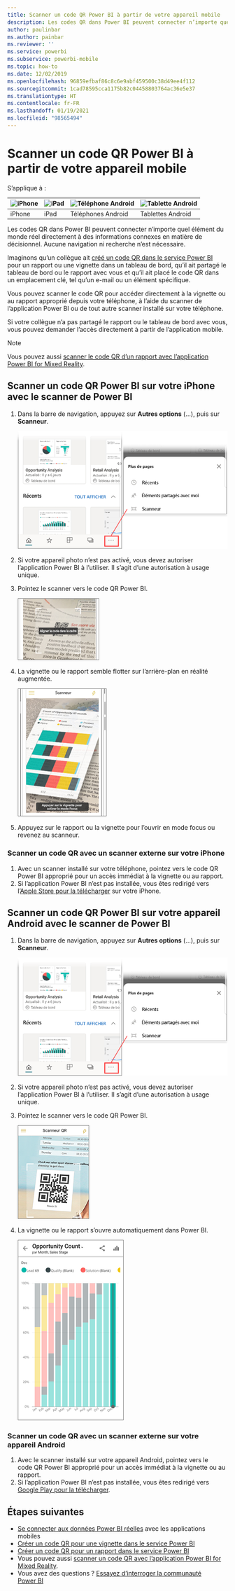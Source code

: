 ```yaml
---
title: Scanner un code QR Power BI à partir de votre appareil mobile
description: Les codes QR dans Power BI peuvent connecter n’importe quel élément du monde réel directement à des informations décisionnelles connexes dans l’application mobile Power BI pour appareils iPhones et Android.
author: paulinbar
ms.author: painbar
ms.reviewer: ''
ms.service: powerbi
ms.subservice: powerbi-mobile
ms.topic: how-to
ms.date: 12/02/2019
ms.openlocfilehash: 96859efbaf86c8c6e9abf459500c38d49ee4f112
ms.sourcegitcommit: 1cad78595cca1175b82c04458803764ac36e5e37
ms.translationtype: HT
ms.contentlocale: fr-FR
ms.lasthandoff: 01/19/2021
ms.locfileid: "98565494"
---
```

# <a name="scan-a-power-bi-qr-code-from-your-mobile-device"></a>Scanner un code QR Power BI à partir de votre appareil mobile
S’applique à :

| ![iPhone](./media/mobile-apps-qr-code/ios-logo-40-px.png) | ![iPad](./media/mobile-apps-qr-code/ios-logo-40-px.png) | ![Téléphone Android](././media/mobile-apps-qr-code/android-logo-40-px.png) | ![Tablette Android](././media/mobile-apps-qr-code/android-logo-40-px.png) |
|:--- |:--- |:--- |:--- |
|iPhone |iPad |Téléphones Android |Tablettes Android |

Les codes QR dans Power BI peuvent connecter n’importe quel élément du monde réel directement à des informations connexes en matière de décisionnel. Aucune navigation ni recherche n’est nécessaire.

Imaginons qu’un collègue ait [créé un code QR dans le service Power BI](../../create-reports/service-create-qr-code-for-tile.md) pour un rapport ou une vignette dans un tableau de bord, qu’il ait partagé le tableau de bord ou le rapport avec vous et qu’il ait placé le code QR dans un emplacement clé, tel qu’un e-mail ou un élément spécifique. 

Vous pouvez scanner le code QR pour accéder directement à la vignette ou au rapport approprié depuis votre téléphone, à l’aide du scanner de l’application Power BI ou de tout autre scanner installé sur votre téléphone. 

Si votre collègue n’a pas partagé le rapport ou le tableau de bord avec vous, vous pouvez demander l’accès directement à partir de l’application mobile. 

> [!NOTE]
> Vous pouvez aussi [scanner le code QR d’un rapport avec l’application Power BI for Mixed Reality](./mobile-hololens2-app.md#open-reports-with-qr-codes).

## <a name="scan-a-power-bi-qr-code-on-your-iphone-with-the-power-bi-scanner"></a>Scanner un code QR Power BI sur votre iPhone avec le scanner de Power BI

1. Dans la barre de navigation, appuyez sur **Autres options** (...), puis sur **Scanneur**.

    ![Capture d’écran des autres options dans le volet de navigation, avec la sélection du scanneur.](media/mobile-apps-qr-code/power-bi-scanner.png)

2. Si votre appareil photo n’est pas activé, vous devez autoriser l’application Power BI à l’utiliser. Il s’agit d’une autorisation à usage unique. 
 
3. Pointez le scanner vers le code QR Power BI. 
   
    ![Capture d’écran d’une impression d’actualités, montrant le scanneur pointant vers un code QR de Power BI.](media/mobile-apps-qr-code/power-bi-align-qr-code.png)
4. La vignette ou le rapport semble flotter sur l’arrière-plan en réalité augmentée.
   
    ![Capture d’écran d’un rapport, le montrant au-dessus de l’impression d’actualités.](media/mobile-apps-qr-code/power-bi-ios-qr-ar-scanner.png)

5. Appuyez sur le rapport ou la vignette pour l’ouvrir en mode focus ou revenez au scanneur.

### <a name="scan-a-qr-code-from-an-external-scanner-on-your-iphone"></a>Scanner un code QR avec un scanner externe sur votre iPhone
1. Avec un scanner installé sur votre téléphone, pointez vers le code QR Power BI approprié pour un accès immédiat à la vignette ou au rapport. 
2. Si l’application Power BI n’est pas installée, vous êtes redirigé vers l’[Apple Store pour la télécharger](https://go.microsoft.com/fwlink/?LinkId=522062) sur votre iPhone.

## <a name="scan-a-power-bi-qr-code-on-your-android-device-with-the-power-bi-scanner"></a>Scanner un code QR Power BI sur votre appareil Android avec le scanner de Power BI

1. Dans la barre de navigation, appuyez sur **Autres options** (...), puis sur **Scanneur**.

    ![Capture d’écran des autres options dans le volet de navigation, avec la sélection du scanneur.](media/mobile-apps-qr-code/power-bi-scanner.png)

2. Si votre appareil photo n’est pas activé, vous devez autoriser l’application Power BI à l’utiliser. Il s’agit d’une autorisation à usage unique. 

3. Pointez le scanner vers le code QR Power BI. 
   
    ![Capture d’écran du scanneur de codes QR, le montrant en train de pointer sur un code QR de Power BI.](media/mobile-apps-qr-code/pbi_iph_qrscan.png)
4. La vignette ou le rapport s’ouvre automatiquement dans Power BI.
   
    ![Capture d’écran du rapport Nombre d’opportunités, présentant un histogramme par mois et par étape de vente.](media/mobile-apps-qr-code/power-bi-android-tile.png)

### <a name="scan-a-qr-code-from-an-external-scanner-on-your-android-device"></a>Scanner un code QR avec un scanner externe sur votre appareil Android
1. Avec le scanner installé sur votre appareil Android, pointez vers le code QR Power BI approprié pour un accès immédiat à la vignette ou au rapport. 
2. Si l’application Power BI n’est pas installée, vous êtes redirigé vers [Google Play pour la télécharger](https://go.microsoft.com/fwlink/?LinkID=544867). 

## <a name="next-steps"></a>Étapes suivantes
* [Se connecter aux données Power BI réelles](mobile-apps-data-in-real-world-context.md) avec les applications mobiles
* [Créer un code QR pour une vignette dans le service Power BI](../../create-reports/service-create-qr-code-for-tile.md)
* [Créer un code QR pour un rapport dans le service Power BI](../../create-reports/service-create-qr-code-for-report.md)
* Vous pouvez aussi [scanner un code QR avec l’application Power BI for Mixed Reality](./mobile-hololens2-app.md).
* Vous avez des questions ? [Essayez d’interroger la communauté Power BI](https://community.powerbi.com/)
